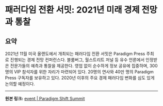 # 패러다임 전환 서밋: 2021년 미래 경제 전망과 통찰

## 요약
2021년 11월 미국 올랜도에서 개최되는 패러다임 전환 서밋은 Paradigm Press 주최로 진행되는 경제 전망 컨퍼런스다. 블룸버그, 월스트리트 저널 등 유수 언론에서 인정받은 전문가들의 예측과 통찰을 제공한다.  영업 없이 순수하게 정보 공유에 집중하며, 300명의 VIP 참석자를 위한 자리가 마련되어 있다.  20명의 연사와 40만 명의 Paradigm Press 구독자를 보유하고 있다.  2020년 이후의 주요 경제 패러다임 변화를 심도 있게 논의할 예정이다.

---

**원본 링크:** [event | Paradigm Shift Summit](https://www.thekurzweillibrary.com/event-paradigm-shift-summit)
